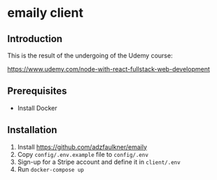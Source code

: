# emaily client

## Introduction

This is the result of the undergoing of the Udemy course:

https://www.udemy.com/node-with-react-fullstack-web-development

## Prerequisites

* Install Docker

## Installation

1. Install https://github.com/adzfaulkner/emaily
1. Copy `config/.env.example` file to `config/.env`
1. Sign-up for a Stripe account and define it in `client/.env`
1. Run `docker-compose up`

